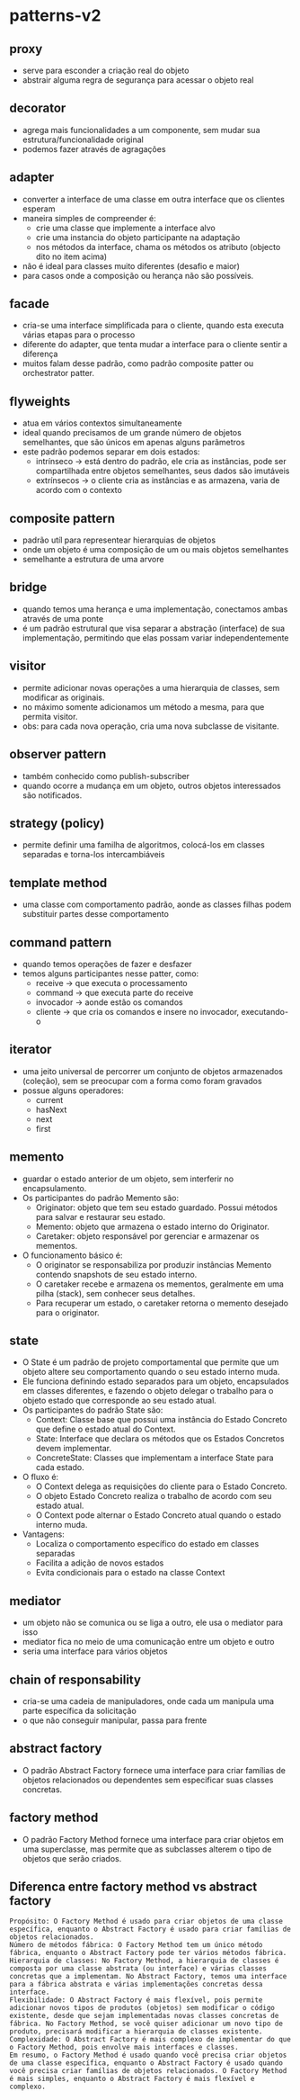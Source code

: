 # patterns-v2

## proxy
- serve para esconder a criação real do objeto
- abstrair alguma regra de segurança para acessar o objeto real

## decorator
- agrega mais funcionalidades a um componente, sem mudar sua estrutura/funcionalidade original
- podemos fazer através de agragações

## adapter
- converter a interface de uma classe em outra interface que os clientes esperam
- maneira simples de compreender é:
  - crie uma classe que implemente a interface alvo
  - crie uma instancia do objeto participante na adaptação
  - nos métodos da interface, chama os métodos os atributo (objecto dito no item acima)
- não é ideal para classes muito diferentes (desafio e maior)
- para casos onde a composição ou herança não são possíveis.

## facade
- cria-se uma interface simplificada para o cliente, quando esta executa várias etapas para o processo
- diferente do adapter, que tenta mudar a interface para o cliente sentir a diferença
- muitos falam desse padrão, como padrão composite patter ou orchestrator patter.

## flyweights
- atua em vários contextos simultaneamente
- ideal quando precisamos de um grande número de objetos semelhantes, que são únicos em apenas alguns parâmetros
- este padrão podemos separar em dois estados:
  - intrínseco -> está dentro do padrão, ele cria as instâncias, pode ser compartilhada entre objetos semelhantes, seus dados são imutáveis
  - extrínsecos -> o cliente cria as instâncias e as armazena, varia de acordo com o contexto

## composite pattern
- padrão utíl para representear hierarquias de objetos
- onde um objeto é uma composição de um ou mais objetos semelhantes
- semelhante a estrutura de uma arvore

## bridge
- quando temos uma herança e uma implementação, conectamos ambas através de uma ponte
- é um padrão estrutural que visa separar a abstração (interface) de sua implementação, permitindo que elas possam variar independentemente

## visitor
- permite adicionar novas operações a uma hierarquia de classes, sem modificar as  originais.
- no máximo somente adicionamos um método a mesma, para que permita visitor.
- obs: para cada nova operação, cria uma nova subclasse de visitante.

## observer pattern
- também conhecido como publish-subscriber
- quando ocorre a mudança em um objeto, outros objetos interessados são notificados.

## strategy (policy)
- permite definir uma familha de algoritmos, colocá-los em classes separadas e torna-los intercambiáveis

## template method
- uma classe com comportamento padrão, aonde as classes filhas podem substituir partes desse comportamento

## command pattern
- quando temos operações de fazer e desfazer
- temos alguns participantes nesse patter, como:
  - receive -> que executa o processamento
  - command -> que executa parte do receive
  - invocador -> aonde estão os comandos
  - cliente -> que cria os comandos e insere no invocador, executando-o

## iterator
- uma jeito universal de percorrer um conjunto de objetos armazenados (coleção), sem se preocupar com a forma como foram gravados
- possue alguns operadores:
  -  current
  - hasNext
  - next
  - first

## memento
- guardar o estado anterior de um objeto, sem interferir no encapsulamento.
- Os participantes do padrão Memento são:
  - Originator: objeto que tem seu estado guardado. Possui métodos para salvar e restaurar seu estado.
  - Memento: objeto que armazena o estado interno do Originator.
  - Caretaker: objeto responsável por gerenciar e armazenar os mementos.
- O funcionamento básico é:
  - O originator se responsabiliza por produzir instâncias Memento contendo snapshots de seu estado interno.
  - O caretaker recebe e armazena os mementos, geralmente em uma pilha (stack), sem conhecer seus detalhes.
  - Para recuperar um estado, o caretaker retorna o memento desejado para o originator.


## state
- O State é um padrão de projeto comportamental que permite que um objeto altere seu comportamento quando o seu estado interno muda.
- Ele funciona definindo estado separados para um objeto, encapsulados em classes diferentes, e fazendo o objeto delegar o trabalho para o objeto estado que corresponde ao seu estado atual.
- Os participantes do padrão State são:
  - Context: Classe base que possui uma instância do Estado Concreto que define o estado atual do Context.
  - State: Interface que declara os métodos que os Estados Concretos devem implementar.
  - ConcreteState: Classes que implementam a interface State para cada estado.
- O fluxo é:
  - O Context delega as requisições do cliente para o Estado Concreto.
  - O objeto Estado Concreto realiza o trabalho de acordo com seu estado atual.
  - O Context pode alternar o Estado Concreto atual quando o estado interno muda.
- Vantagens:
  - Localiza o comportamento específico do estado em classes separadas
  - Facilita a adição de novos estados
  - Evita condicionais para o estado na classe Context

## mediator
- um objeto não se comunica ou se liga a outro, ele usa o mediator para isso
- mediator fica no meio de uma comunicação entre um objeto e outro
- seria uma interface para vários objetos


## chain of responsability
- cria-se uma cadeia de manipuladores, onde cada um manipula uma parte específica da solicitação
- o que não conseguir manipular, passa para frente


## abstract factory
- O padrão Abstract Factory fornece uma interface para criar famílias de objetos relacionados ou dependentes sem especificar suas classes concretas.

## factory method
- O padrão Factory Method fornece uma interface para criar objetos em uma superclasse, mas permite que as subclasses alterem o tipo de objetos que serão criados.

## Diferenca entre factory method vs abstract factory
```
Propósito: O Factory Method é usado para criar objetos de uma classe específica, enquanto o Abstract Factory é usado para criar famílias de objetos relacionados.
Número de métodos fábrica: O Factory Method tem um único método fábrica, enquanto o Abstract Factory pode ter vários métodos fábrica.
Hierarquia de classes: No Factory Method, a hierarquia de classes é composta por uma classe abstrata (ou interface) e várias classes concretas que a implementam. No Abstract Factory, temos uma interface para a fábrica abstrata e várias implementações concretas dessa interface.
Flexibilidade: O Abstract Factory é mais flexível, pois permite adicionar novos tipos de produtos (objetos) sem modificar o código existente, desde que sejam implementadas novas classes concretas de fábrica. No Factory Method, se você quiser adicionar um novo tipo de produto, precisará modificar a hierarquia de classes existente.
Complexidade: O Abstract Factory é mais complexo de implementar do que o Factory Method, pois envolve mais interfaces e classes.
Em resumo, o Factory Method é usado quando você precisa criar objetos de uma classe específica, enquanto o Abstract Factory é usado quando você precisa criar famílias de objetos relacionados. O Factory Method é mais simples, enquanto o Abstract Factory é mais flexível e complexo.
```
